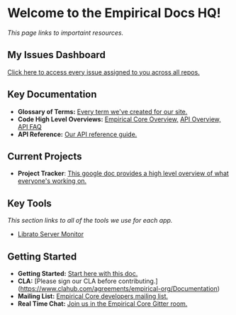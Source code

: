 # Welcome to the Empirical Docs HQ!

*This page links to importaint resources.*

## My Issues Dashboard

[Click here to access every issue assigned to you across all repos.](https://github.com/organizations/empirical-org/dashboard/issues?assigned=true&direction=asc&page=1&sort=created&state=open)

## Key Documentation 

- **Glossary of Terms:** [Every term we've created for our site.](https://docs.google.com/a/quill.org/document/d/1J-eYeMsXs0b3h1WASil_ymDMMb759TUy3Fde8oqPjPw/edit#)
- **Code High Level Overviews:** [Empirical Core Overview,](http://docs.empirical.org/Empirical-Core/Code-Overview/Empirical%20Core%20Overview/) [API Overview,](http://docs.empirical.org/Empirical-Core/API-Design/API%20Docs/) [API FAQ](http://docs.empirical.org/Empirical-Core/API-Design/API%20Docs%20FAQ/)
- **API Reference:** [Our API reference guide.](http://docs.empirical.org/api-reference/)


## Current Projects

- **Project Tracker**: [This google doc provides a high level overview of what everyone's working on.](https://docs.google.com/a/quill.org/document/d/1YuyyuXFYP8ASrfoM6NqCGXSS1k90xIS18lafdEQ3pn8/edit)

## Key Tools

*This section links to all of the tools we use for each app.*

- [Librato Server Monitor](https://metrics.librato.com/dashboards/22363)



## Getting Started

- **Getting Started:** [Start here with this doc.](https://github.com/empirical-org/Documentation/tree/master/Getting-Started) 
- **CLA:** [Please sign our CLA before contributing.] (https://www.clahub.com/agreements/empirical-org/Documentation)
- **Mailing List:** [Empirical Core developers mailing list.](https://groups.google.com/forum/#!forum/empirical-core)
- **Real Time Chat:** [Join us in the Empirical Core Gitter room.](https://gitter.im/empirical-org)

